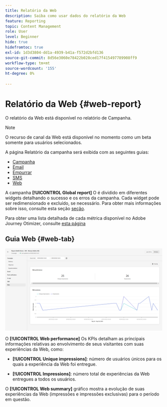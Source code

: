 ```yaml
---
title: Relatório da Web
description: Saiba como usar dados do relatório da Web
feature: Reporting
topic: Content Management
role: User
level: Beginner
hide: true
hidefromtoc: true
exl-id: 1d3d3804-dd1a-4939-b41a-f572d2bfd136
source-git-commit: 8d56e3060e78422b028ced17f415497789908ff9
workflow-type: tm+mt
source-wordcount: '155'
ht-degree: 0%

---
```


# Relatório da Web {#web-report}

O relatório da Web está disponível no relatório de Campanha.

>[!NOTE]
>
>O recurso de canal da Web está disponível no momento como um beta somente para usuários selecionados.

A página Relatório da campanha será exibida com as seguintes guias:

* [Campanha](../reports/campaign-global-report.md#campaign-live)
* [Email](../reports/campaign-global-report.md#email-live)
* [Empurrar](../reports/campaign-global-report.md#push-live)
* [SMS](../reports/campaign-global-report.md#sms-live)
* [Web](#web-tab)

A campanha **[!UICONTROL Global report]** O é dividido em diferentes widgets detalhando o sucesso e os erros da campanha. Cada widget pode ser redimensionado e excluído, se necessário. Para obter mais informações sobre isso, consulte esta seção [seção](../reports/global-report.md#modify-dashboard).

Para obter uma lista detalhada de cada métrica disponível no Adobe Journey Otimizer, consulte [esta página](../reports/global-report.md#list-of-components-global.md)

## Guia Web {#web-tab}

![](assets/web-report.png)

O **[!UICONTROL Web performance]** Os KPIs detalham as principais informações relativas ao envolvimento de seus visitantes com suas experiências da Web, como:

* **[!UICONTROL Unique impressions]**: número de usuários únicos para os quais a experiência da Web foi entregue.

* **[!UICONTROL Impressions]**: número total de experiências da Web entregues a todos os usuários.

O **[!UICONTROL Web summary]** gráfico mostra a evolução de suas experiências da Web (impressões e impressões exclusivas) para o período em questão.

